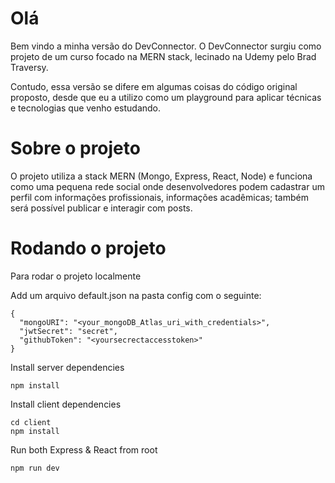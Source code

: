 # Olá
Bem vindo a minha versão do DevConnector.
O DevConnector surgiu como projeto de um curso focado na MERN stack, lecinado na Udemy pelo Brad Traversy.

Contudo, essa versão se difere em algumas coisas do código original proposto, desde que eu a utilizo como um playground para aplicar técnicas e tecnologias que venho estudando.

# Sobre o projeto
O projeto utiliza a stack MERN (Mongo, Express, React, Node) e funciona como uma pequena rede social onde desenvolvedores podem cadastrar um perfil com informações profissionais, informações acadêmicas; também será possível publicar e interagir com posts.

# Rodando o projeto
Para rodar o projeto localmente

Add um arquivo default.json na pasta config com o seguinte:

```
{
  "mongoURI": "<your_mongoDB_Atlas_uri_with_credentials>",
  "jwtSecret": "secret",
  "githubToken": "<yoursecrectaccesstoken>"
}
```

Install server dependencies

```
npm install
```

Install client dependencies

```
cd client
npm install
```

Run both Express & React from root

```
npm run dev
```